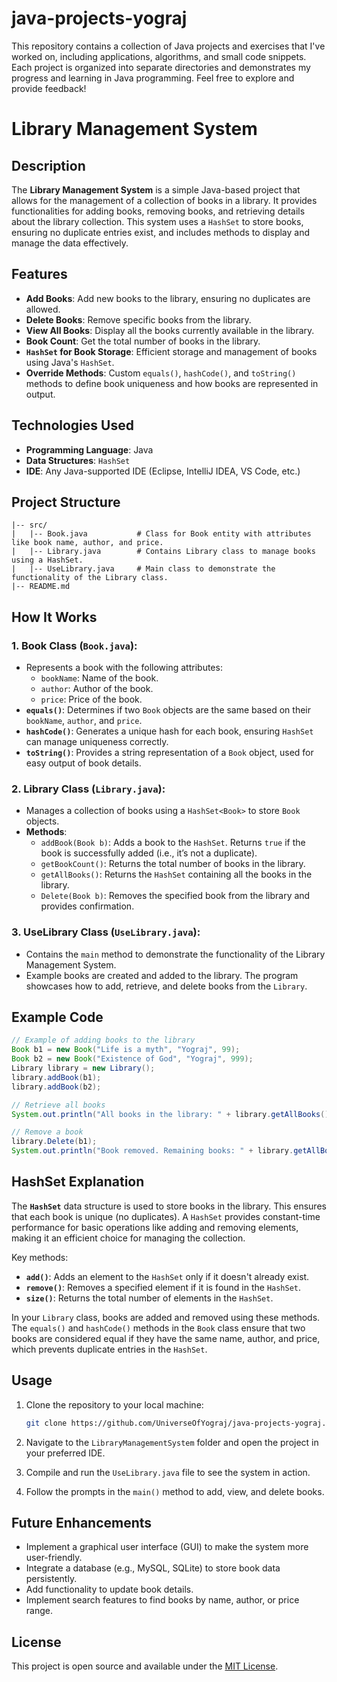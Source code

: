 # java-projects-yograj
This repository contains a collection of Java projects and exercises that I've worked on, including applications, algorithms, and small code snippets. Each project is organized into separate directories and demonstrates my progress and learning in Java programming. Feel free to explore and provide feedback!

# Library Management System

## Description

The **Library Management System** is a simple Java-based project that allows for the management of a collection of books in a library. It provides functionalities for adding books, removing books, and retrieving details about the library collection. This system uses a `HashSet` to store books, ensuring no duplicate entries exist, and includes methods to display and manage the data effectively.

## Features

- **Add Books**: Add new books to the library, ensuring no duplicates are allowed.
- **Delete Books**: Remove specific books from the library.
- **View All Books**: Display all the books currently available in the library.
- **Book Count**: Get the total number of books in the library.
- **`HashSet` for Book Storage**: Efficient storage and management of books using Java's `HashSet`.
- **Override Methods**: Custom `equals()`, `hashCode()`, and `toString()` methods to define book uniqueness and how books are represented in output.

## Technologies Used

- **Programming Language**: Java
- **Data Structures**: `HashSet`
- **IDE**: Any Java-supported IDE (Eclipse, IntelliJ IDEA, VS Code, etc.)

## Project Structure

```
|-- src/
|   |-- Book.java           # Class for Book entity with attributes like book name, author, and price.
|   |-- Library.java        # Contains Library class to manage books using a HashSet.
|   |-- UseLibrary.java     # Main class to demonstrate the functionality of the Library class.
|-- README.md
```

## How It Works

### 1. **Book Class (`Book.java`)**:
   - Represents a book with the following attributes:
     - `bookName`: Name of the book.
     - `author`: Author of the book.
     - `price`: Price of the book.
   - **`equals()`**: Determines if two `Book` objects are the same based on their `bookName`, `author`, and `price`.
   - **`hashCode()`**: Generates a unique hash for each book, ensuring `HashSet` can manage uniqueness correctly.
   - **`toString()`**: Provides a string representation of a `Book` object, used for easy output of book details.

### 2. **Library Class (`Library.java`)**:
   - Manages a collection of books using a `HashSet<Book>` to store `Book` objects.
   - **Methods**:
     - `addBook(Book b)`: Adds a book to the `HashSet`. Returns `true` if the book is successfully added (i.e., it’s not a duplicate).
     - `getBookCount()`: Returns the total number of books in the library.
     - `getAllBooks()`: Returns the `HashSet` containing all the books in the library.
     - `Delete(Book b)`: Removes the specified book from the library and provides confirmation.

### 3. **UseLibrary Class (`UseLibrary.java`)**:
   - Contains the `main` method to demonstrate the functionality of the Library Management System.
   - Example books are created and added to the library. The program showcases how to add, retrieve, and delete books from the `Library`.

## Example Code

```java
// Example of adding books to the library
Book b1 = new Book("Life is a myth", "Yograj", 99);
Book b2 = new Book("Existence of God", "Yograj", 999);
Library library = new Library();
library.addBook(b1);
library.addBook(b2);

// Retrieve all books
System.out.println("All books in the library: " + library.getAllBooks());

// Remove a book
library.Delete(b1);
System.out.println("Book removed. Remaining books: " + library.getAllBooks());
```

## HashSet Explanation

The **`HashSet`** data structure is used to store books in the library. This ensures that each book is unique (no duplicates). A `HashSet` provides constant-time performance for basic operations like adding and removing elements, making it an efficient choice for managing the collection.

Key methods:
- **`add()`**: Adds an element to the `HashSet` only if it doesn't already exist.
- **`remove()`**: Removes a specified element if it is found in the `HashSet`.
- **`size()`**: Returns the total number of elements in the `HashSet`.

In your `Library` class, books are added and removed using these methods. The `equals()` and `hashCode()` methods in the `Book` class ensure that two books are considered equal if they have the same name, author, and price, which prevents duplicate entries in the `HashSet`.

## Usage

1. Clone the repository to your local machine:

   ```bash
   git clone https://github.com/UniverseOfYograj/java-projects-yograj.git
   ```

2. Navigate to the `LibraryManagementSystem` folder and open the project in your preferred IDE.

3. Compile and run the `UseLibrary.java` file to see the system in action.

4. Follow the prompts in the `main()` method to add, view, and delete books.

## Future Enhancements

- Implement a graphical user interface (GUI) to make the system more user-friendly.
- Integrate a database (e.g., MySQL, SQLite) to store book data persistently.
- Add functionality to update book details.
- Implement search features to find books by name, author, or price range.

## License

This project is open source and available under the [MIT License](LICENSE).
